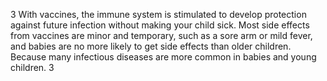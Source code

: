 3 With vaccines, the immune system is stimulated to develop protection against future infection without making your child sick. Most side effects from vaccines are minor and temporary, such as a sore arm or mild fever, and babies are no more likely to get side effects than older children. Because many infectious diseases are more common in babies and young children. 3

